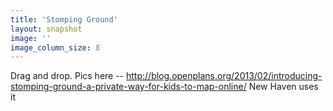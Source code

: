 ```yaml
---
title: 'Stomping Ground'
layout: snapshot
image: ''
image_column_size: 8
---
```


Drag and drop. Pics here -- http://blog.openplans.org/2013/02/introducing-stomping-ground-a-private-way-for-kids-to-map-online/ New Haven uses it